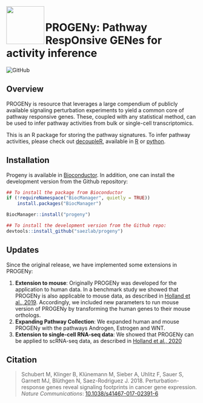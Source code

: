 <img src="man/figures/tool_logo.png" align="left" height="100">

# PROGENy: Pathway RespOnsive GENes for activity inference  

<!-- badges: start -->
![GitHub](https://img.shields.io/github/license/saezlab/progeny)
<!-- badges: end -->


## Overview

PROGENy is resource that leverages a large compendium of publicly available
signaling perturbation experiments to yield a common core of pathway responsive
genes. These, coupled with any statistical method, can be used to infer pathway
activities from bulk or single-cell transcriptomics. 

This is an R package for storing the pathway signatures. To infer pathway
activities, please check out
[decoupleR](https://doi.org/10.1093/bioadv/vbac016), available in
[R](https://saezlab.github.io/decoupleR/) or
[python](https://github.com/saezlab/decoupler-py).

## Installation

Progeny is available in
[Bioconductor](https://www.bioconductor.org/packages/release/bioc/html/progeny.html). 
In addition, one can install the development version from the Github repository: 

```r
## To install the package from Bioconductor
if (!requireNamespace("BiocManager", quietly = TRUE))
    install.packages("BiocManager")

BiocManager::install("progeny")

## To install the development version from the Github repo:
devtools::install_github("saezlab/progeny")
```

## Updates

Since the original release, we have implemented some extensions in PROGENy:

1. **Extension to mouse**:
  Originally PROGENy was developed for the application to human data. 
  In a benchmark study we showed that PROGENy is also applicable to mouse data, 
  as described in 
  [Holland et al., 2019](https://doi.org/10.1016/j.bbagrm.2019.194431). 
  Accordingly, we included new parameters to run mouse version of PROGENy by 
  transforming the human genes to their mouse orthologs.
2. **Expanding Pathway Collection**:
  We expanded human and mouse PROGENy with the pathways Androgen, Estrogen and 
  WNT.
3. **Extension to single-cell RNA-seq data**:
  We showed that PROGENy can be applied to scRNA-seq data, as described in
  [Holland et al., 2020](https://doi.org/10.1186/s13059-020-1949-z)

## Citation

> Schubert M, Klinger B, Klünemann M, Sieber A, Uhlitz F, Sauer S, Garnett MJ, 
Blüthgen N, Saez-Rodriguez J. 2018. Perturbation-response genes reveal signaling
footprints in cancer gene expression. _Nature Communications_: 
[10.1038/s41467-017-02391-6](https://doi.org/10.1038/s41467-017-02391-6)
